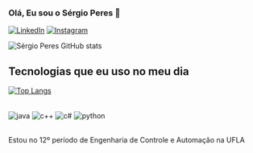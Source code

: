 ### Olá, Eu sou o Sérgio Peres 👋

[![LinkedIn](https://img.shields.io/badge/LinkedIn-0077B5?style=for-the-badge&logo=linkedin&logoColor=white)](https://www.linkedin.com/in/sergio-peres-24b857256/)
[![Instagram](https://img.shields.io/badge/Instagram-E4405F?style=for-the-badge&logo=instagram&logoColor=white)](https://www.instagram.com/sergioperes_)

![Sérgio Peres GitHub stats](https://github-readme-stats.vercel.app/api?username=sergioperess&show_icons=true&theme=radical)

## Tecnologias que eu uso no meu dia

[![Top Langs](https://github-readme-stats.vercel.app/api/top-langs/?username=sergioperess)](https://github.com/anuraghazra/github-readme-stats)

<div style="display: inline_block"><br/>
  <img align="center" alt="java" src="https://img.shields.io/badge/Java-ED8B00?style=for-the-badge&logo=openjdk&logoColor=white"/>
  <img align="center" alt="c++" src="https://img.shields.io/badge/C%2B%2B-00599C?style=for-the-badge&logo=c%2B%2B&logoColor=white"/>
  <img align="center" alt="c#" src="https://img.shields.io/badge/C%23-239120?style=for-the-badge&logo=c-sharp&logoColor=white"/>
  <img align="center" alt="python" src="https://img.shields.io/badge/Python-14354C?style=for-the-badge&logo=python&logoColor=white"/>
</div><br/>

Estou no 12º período de Engenharia de Controle e Automação na UFLA 
